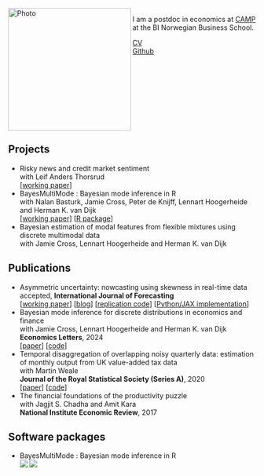 <img align="left" width="250" alt="Photo" src="https://github.com/paullabonne/paullabonne.github.io/assets/89748060/f2a31b64-1f15-48e7-a91e-87f5df6ed4ed">

I am a postdoc in economics at [CAMP](https://www.bi.edu/research/research-centres/centre-of-applied-macroeconomics-and-commodity-prices/) at the BI Norwegian Business School.

[CV](https://github.com/paullabonne/paullabonne.github.io/blob/main/cv.pdf)<br />
[Github](https://github.com/paullabonne)

<br /><br /><br /><br /><br /><br /><br /><br />

## Projects

- Risky news and credit market sentiment<br/>with Leif Anders Thorsrud<br/>
[[working paper](https://biopen.bi.no/bi-xmlui/bitstream/handle/11250/3107610/CAMP_WP_14_2023.pdf?sequence=1&isAllowed=y)]
- BayesMultiMode : Bayesian mode inference in R<br/>with Nalan Basturk, Jamie Cross, Peter de Knijff, Lennart Hoogerheide and Herman K. van Dijk<br/>
[[working paper](https://tinbergen.nl/discussion-paper/6262/23-041-iii-bayesmultimode-bayesian-mode-inference-in-r)] [[R package](https://github.com/paullabonne/BayesMultiMode)]
- Bayesian estimation of modal features from flexible mixtures using discrete multimodal data<br/>with Jamie Cross, Lennart Hoogerheide and Herman K. van Dijk
  
## Publications
- Asymmetric uncertainty: nowcasting using skewness in real-time data<br/>
accepted, **International Journal of Forecasting**<br/>[[working paper](https://www.escoe.ac.uk/publications/aysmmetric-uncertainty-nowcasting-using-skewness-in-real-time-data/)] [[blog](https://www.escoe.ac.uk/aysmmetric-uncertainty-nowcasting-using-skewness-in-real-time-data/)] [[replication code](https://github.com/paullabonne/IJF_24)] [[Python/JAX implementation](https://github.com/paullabonne/scoreJAX)]
- Bayesian mode inference for discrete distributions in economics and finance<br/>
with Jamie Cross, Lennart Hoogerheide and Herman K. van Dijk<br/>
**Economics Letters**, 2024<br />
[[paper](https://doi.org/10.1016/j.econlet.2024.111579)] [[code](https://github.com/paullabonne/ECOLET_24)]  
- Temporal disaggregation of overlapping noisy quarterly data: estimation of monthly output from UK value-added tax data<br/>
with Martin Weale<br/>
**Journal of the Royal Statistical Society (Series A)**, 2020<br />
[[paper](https://doi.org/10.1111/rssa.12568)] [[code](https://rss.onlinelibrary.wiley.com/hub/journal/1467985x/series-a-datasets/183_3)]
- The financial foundations of the productivity puzzle<br/>
with Jagjit S. Chadha and Amit Kara<br/>
**National Institute Economic Review**, 2017

## Software packages

- BayesMultiMode : Bayesian mode inference in R<br />
<a href="https://CRAN.R-project.org/package=BayesMultiMode"> <img align="left" src="https://www.r-pkg.org/badges/version/BayesMultiMode"> </a> &nbsp; <img align="left" src="https://cranlogs.r-pkg.org/badges/BayesMultiMode">
